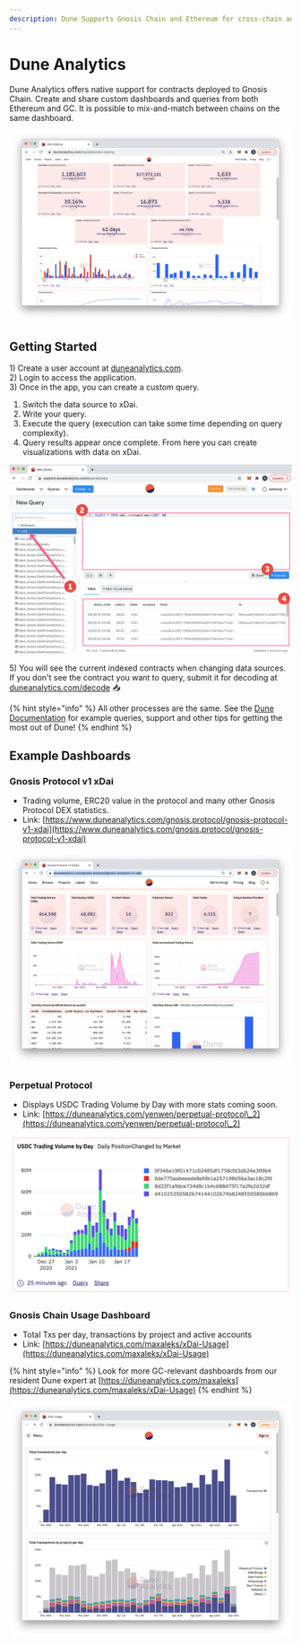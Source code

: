 ```yaml
---
description: Dune Supports Gnosis Chain and Ethereum for cross-chain and custom dashboards
---
```


# Dune Analytics

Dune Analytics offers native support for contracts deployed to Gnosis Chain. Create and share custom dashboards and queries from both Ethereum and GC. It is possible to mix-and-match between chains on the same dashboard.

![xDai STAKE Staking Dashboard](../../.gitbook/assets/dune1.png)

## Getting Started

1\) Create a user account at [duneanalytics.com](https://www.duneanalytics.com/).\
2\) Login to access the application.\
3\) Once in the app, you can create a custom query.

1. Switch the data source to xDai.
2. Write your query.
3. Execute the query (execution can take some time depending on query complexity).
4. Query results appear once complete. From here you can create visualizations with data on xDai.

![](../../.gitbook/assets/dune4.png)

5\) You will see the current indexed contracts when changing data sources. If you don't see the contract you want to query, submit it for decoding at [duneanalytics.com/decode](https://www.duneanalytics.com/decode) 📥

{% hint style="info" %}
All other processes are the same. See the [Dune Documentation](https://hackmd.io/k71ZUSTxQVKGqOcvR6OXnw) for example queries, support and other tips for getting the most out of Dune!&#x20;
{% endhint %}

## Example Dashboards

### Gnosis Protocol v1 xDai

* Trading volume, ERC20 value in the protocol and many other Gnosis Protocol DEX statistics.
* Link: [https://www.duneanalytics.com/gnosis.protocol/gnosis-protocol-v1-xdai](https://www.duneanalytics.com/gnosis.protocol/gnosis-protocol-v1-xdai)

![](../../.gitbook/assets/gnosis-protocol.png)

### Perpetual Protocol

* Displays USDC Trading Volume by Day with more stats coming soon.
* Link: [https://duneanalytics.com/yenwen/perpetual-protocol\_2](https://duneanalytics.com/yenwen/perpetual-protocol\_2)

![](<../../.gitbook/assets/perpetual on Dune.png>)

### Gnosis Chain Usage Dashboard

* Total Txs per day, transactions by project and active accounts
* Link: [https://duneanalytics.com/maxaleks/xDai-Usage](https://duneanalytics.com/maxaleks/xDai-Usage)

{% hint style="info" %}
Look for more GC-relevant dashboards from our resident Dune expert at [https://duneanalytics.com/maxaleks](https://duneanalytics.com/maxaleks/xDai-Usage)
{% endhint %}

![](<../../.gitbook/assets/tx-day (3).png>)









